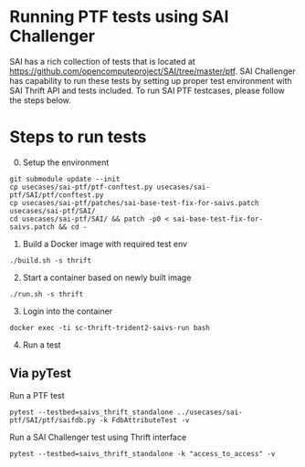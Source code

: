 # Running PTF tests using SAI Challenger 

SAI has a rich collection of tests that is located at https://github.com/opencomputeproject/SAI/tree/master/ptf.
SAI Challenger has capability to run these tests by setting up proper test environment with SAI Thrift API and tests included. To run SAI PTF testcases, please follow the steps below.


# Steps to run tests

0. Setup the environment
```
git submodule update --init
cp usecases/sai-ptf/ptf-conftest.py usecases/sai-ptf/SAI/ptf/conftest.py
cp usecases/sai-ptf/patches/sai-base-test-fix-for-saivs.patch usecases/sai-ptf/SAI/
cd usecases/sai-ptf/SAI/ && patch -p0 < sai-base-test-fix-for-saivs.patch && cd -
```

1. Build a Docker image with required test env
```
./build.sh -s thrift
```

2. Start a container based on newly built image
```
./run.sh -s thrift
```

3. Login into the container
```
docker exec -ti sc-thrift-trident2-saivs-run bash
```

4. Run a test


## Via pyTest

Run a PTF test
```
pytest --testbed=saivs_thrift_standalone ../usecases/sai-ptf/SAI/ptf/saifdb.py -k FdbAttributeTest -v
```

Run a SAI Challenger test using Thrift interface
```
pytest --testbed=saivs_thrift_standalone -k "access_to_access" -v
```
